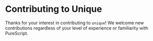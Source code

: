 # Contributing to Unique

Thanks for your interest in contributing to `unique`! We welcome new contributions regardless of your level of experience or familiarity with PureScript.
